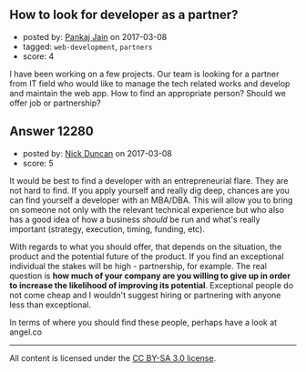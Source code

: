## How to look for developer as a partner?

- posted by: [Pankaj Jain](https://stackexchange.com/users/5340010/pankaj-jain) on 2017-03-08
- tagged: `web-development`, `partners`
- score: 4

<p>I have been working on a few projects. Our team is looking for a partner from IT field who would like to manage the tech related works and develop and maintain the web app. How to find an appropriate person? Should we offer job or partnership?</p>



## Answer 12280

- posted by: [Nick Duncan](https://stackexchange.com/users/5384292/nick-duncan) on 2017-03-08
- score: 5

<p>It would be best to find a developer with an entrepreneurial flare. They are not hard to find. If you apply yourself and really dig deep, chances are you can find yourself a developer with an MBA/DBA. This will allow you to bring on someone not only with the relevant technical experience but who also has a good idea of how a business <em>should</em> be run and what's really important (strategy, execution, timing, funding, etc).</p>

<p>With regards to what you should offer, that depends on the situation, the product and the potential future of the product. If you find an exceptional individual the stakes will be high - partnership, for example.  The real question is <strong>how much of your company are you willing to give up in order to increase the likelihood of improving its potential</strong>. Exceptional people do not come cheap and I wouldn't suggest hiring or partnering with anyone less than exceptional. </p>

<p>In terms of where you should find these people, perhaps have a look at angel.co</p>




---

All content is licensed under the [CC BY-SA 3.0 license](https://creativecommons.org/licenses/by-sa/3.0/).
